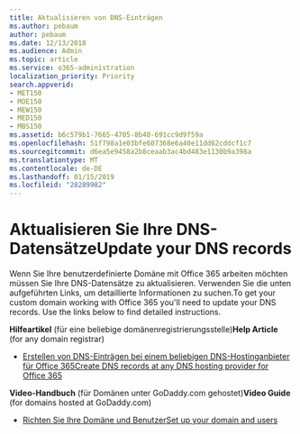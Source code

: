 ```yaml
---
title: Aktualisieren von DNS-Einträgen
ms.author: pebaum
author: pebaum
ms.date: 12/13/2018
ms.audience: Admin
ms.topic: article
ms.service: o365-administration
localization_priority: Priority
search.appverid:
- MET150
- MOE150
- MEW150
- MED150
- MBS150
ms.assetid: b6c579b1-7665-4705-8b40-691cc9d9f59a
ms.openlocfilehash: 51f798a1e03bfe607368e6a40e11dd62cddcf1c7
ms.sourcegitcommit: d6ea5e9458a2b8ceaab3ac4bd483e1130b9a398a
ms.translationtype: MT
ms.contentlocale: de-DE
ms.lasthandoff: 01/15/2019
ms.locfileid: "28289982"
---
```

# <a name="update-your-dns-records"></a><span data-ttu-id="81d90-102">Aktualisieren Sie Ihre DNS-Datensätze</span><span class="sxs-lookup"><span data-stu-id="81d90-102">Update your DNS records</span></span>

<span data-ttu-id="81d90-p101">Wenn Sie Ihre benutzerdefinierte Domäne mit Office 365 arbeiten möchten müssen Sie Ihre DNS-Datensätze zu aktualisieren. Verwenden Sie die unten aufgeführten Links, um detaillierte Informationen zu suchen.</span><span class="sxs-lookup"><span data-stu-id="81d90-p101">To get your custom domain working with Office 365 you'll need to update your DNS records. Use the links below to find detailed instructions.</span></span>
  
 <span data-ttu-id="81d90-105">**Hilfeartikel** (für eine beliebige domänenregistrierungsstelle)</span><span class="sxs-lookup"><span data-stu-id="81d90-105">**Help Article** (for any domain registrar)</span></span> 
  
- [<span data-ttu-id="81d90-106">Erstellen von DNS-Einträgen bei einem beliebigen DNS-Hostinganbieter für Office 365</span><span class="sxs-lookup"><span data-stu-id="81d90-106">Create DNS records at any DNS hosting provider for Office 365</span></span>](https://docs.microsoft.com/office365/admin/get-help-with-domains/create-dns-records-at-any-dns-hosting-provider)
    
 <span data-ttu-id="81d90-107">**Video-Handbuch** (für Domänen unter GoDaddy.com gehostet)</span><span class="sxs-lookup"><span data-stu-id="81d90-107">**Video Guide** (for domains hosted at GoDaddy.com)</span></span> 
  
- [<span data-ttu-id="81d90-108">Richten Sie Ihre Domäne und Benutzer</span><span class="sxs-lookup"><span data-stu-id="81d90-108">Set up your domain and users</span></span>](https://support.office.com/article/26524a2c-1d65-48ab-8927-ae0b27370c62)
    

